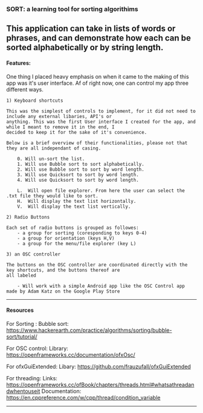 ### SORT: a learning tool for sorting algorithims

This application can take in lists of words or phrases, and can demonstrate how each can be sorted alphabetically or 
by string length. 
--------------------------------------------------------------------------------------------------------------------
#### Features: 

One thing I placed heavy emphasis on when it came to the making of this app was it's user interface. Af of right now, 
one can control my app three different ways. 

	1) Keyboard shortcuts

	This was the simplest of controls to implement, for it did not need to include any external libaries, API's or
	anything. This was the first User interface I created for the app, and while I meant to remove it in the end, I 
	decided to keep it for the sake of it's convenience.

	Below is a brief overview of their functionalities, please not that they are all independant of casing.

		0. Will un-sort the list.
		1. Will use Bubble sort to sort alphabetically.
		2. Will use Bubble sort to sort by word length.
		3. Will use Quicksort to sort by word length.
		4. Will use Quicksort to sort by word length. 

		L.  Will open file explorer. From here the user can select the .txt file they would like to sort.
		H.  Will display the text list horizontally.
		V.  Will display the text list vertically.

	2) Radio Buttons

	Each set of radio buttons is grouped as followes: 
		- a group for sorting (coresponding to keys 0-4)
		- a group for orientation (keys H,V)
		- a group for the menu/file explorer (key L)

	3) an OSC controller
	
	The buttons on the OSC controller are coordinated directly with the key shortcuts, and the buttons thereof are
	all labeled

		- Will work with a simple Android app like the OSC Control app made by Adam Katz on the Google Play Store
--------------------------------------------------------------------------------------------------------------------

#### Resources

For Sorting : 
	Bubble sort: https://www.hackerearth.com/practice/algorithms/sorting/bubble-sort/tutorial/ 

For OSC control: 
	Library: https://openframeworks.cc/documentation/ofxOsc/

For ofxGuiExtended: 
	Libary: https://github.com/frauzufall/ofxGuiExtended

For threading: 
	Links: https://openframeworks.cc/ofBook/chapters/threads.html#whatsathreadandwhentouseit
	Documentation: https://en.cppreference.com/w/cpp/thread/condition_variable

----------------------------------------------------------------------------------------------------------------------
